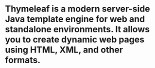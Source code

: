 # Thymeleaf is a modern server-side Java template engine for web and standalone environments. It allows you to create dynamic web pages using HTML, XML, and other formats.